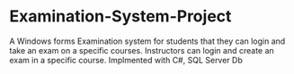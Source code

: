 # Examination-System-Project
 A Windows forms Examination system for students that they can login and take an exam on a specific courses. Instructors can login and create an exam in a specific course. Implmented with C#, SQL Server Db
